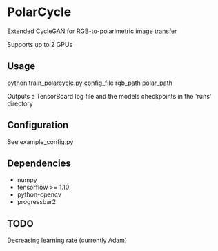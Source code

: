 # PolarCycle
Extended CycleGAN for RGB-to-polarimetric image transfer

Supports up to 2 GPUs

## Usage 
python train_polarcycle.py config_file rgb_path polar_path

Outputs a TensorBoard log file and the models checkpoints in the 'runs' directory 

## Configuration
See example_config.py

## Dependencies
- numpy
- tensorflow >= 1.10
- python-opencv
- progressbar2

## TODO
Decreasing learning rate (currently Adam)
